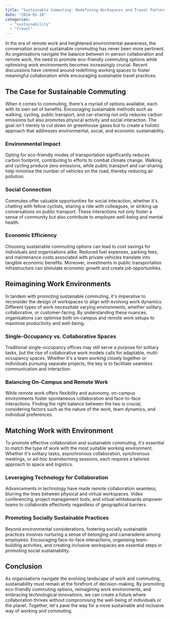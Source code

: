 ```yaml
---
title: "Sustainable Commuting: Redefining Workspaces and Travel Patterns"
date: "2024-05-18"
categories: 
  - "sustainability"
  - "travel"
---
```


In the era of remote work and heightened environmental awareness, the conversation around sustainable commuting has never been more pertinent. As organisations navigate the balance between in-person collaboration and remote work, the need to promote eco-friendly commuting options while optimising work environments becomes increasingly crucial. Recent discussions have centred around redefining working spaces to foster meaningful collaboration while encouraging sustainable travel practices.

## The Case for Sustainable Commuting

When it comes to commuting, there's a myriad of options available, each with its own set of benefits. Encouraging sustainable methods such as walking, cycling, public transport, and car-sharing not only reduces carbon emissions but also promotes physical activity and social interaction. The goal isn't merely to cut down on greenhouse gases but to create a holistic approach that addresses environmental, social, and economic sustainability.

### Environmental Impact

Opting for eco-friendly modes of transportation significantly reduces carbon footprint, contributing to efforts to combat climate change. Walking and cycling produce zero emissions, while public transport and car-sharing help minimise the number of vehicles on the road, thereby reducing air pollution.

### Social Connection

Commutes offer valuable opportunities for social interaction, whether it's chatting with fellow cyclists, sharing a ride with colleagues, or striking up conversations on public transport. These interactions not only foster a sense of community but also contribute to employee well-being and mental health.

### Economic Efficiency

Choosing sustainable commuting options can lead to cost savings for individuals and organisations alike. Reduced fuel expenses, parking fees, and maintenance costs associated with private vehicles translate into tangible economic benefits. Moreover, investments in public transportation infrastructure can stimulate economic growth and create job opportunities.

## Reimagining Work Environments

In tandem with promoting sustainable commuting, it's imperative to reconsider the design of workspaces to align with evolving work dynamics. Different types of work necessitate varying environments, whether solitary, collaborative, or customer-facing. By understanding these nuances, organisations can optimise both on-campus and remote work setups to maximise productivity and well-being.

### Single-Occupancy vs. Collaborative Spaces

Traditional single-occupancy offices may still serve a purpose for solitary tasks, but the rise of collaborative work models calls for adaptable, multi-occupancy spaces. Whether it's a team working closely together or individuals pursuing separate projects, the key is to facilitate seamless communication and interaction.

### Balancing On-Campus and Remote Work

While remote work offers flexibility and autonomy, on-campus environments foster spontaneous collaboration and face-to-face interactions. Finding the right balance between the two is crucial, considering factors such as the nature of the work, team dynamics, and individual preferences.

## Matching Work with Environment

To promote effective collaboration and sustainable commuting, it's essential to match the type of work with the most suitable working environment. Whether it's solitary tasks, asynchronous collaboration, synchronous meetings, or ad-hoc brainstorming sessions, each requires a tailored approach to space and logistics.

### Leveraging Technology for Collaboration

Advancements in technology have made remote collaboration seamless, blurring the lines between physical and virtual workspaces. Video conferencing, project management tools, and virtual whiteboards empower teams to collaborate effectively regardless of geographical barriers.

### Promoting Socially Sustainable Practices

Beyond environmental considerations, fostering socially sustainable practices involves nurturing a sense of belonging and camaraderie among employees. Encouraging face-to-face interactions, organising team-building activities, and creating inclusive workspaces are essential steps in promoting social sustainability.

## Conclusion

As organisations navigate the evolving landscape of work and commuting, sustainability must remain at the forefront of decision-making. By promoting eco-friendly commuting options, reimagining work environments, and embracing technological innovations, we can create a future where collaboration thrives without compromising the well-being of individuals or the planet. Together, let's pave the way for a more sustainable and inclusive way of working and commuting.